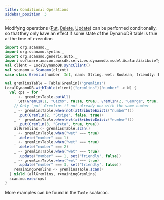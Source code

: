 ```yaml
---
title: Conditional Operations
sidebar_position: 3
---
```


Modifying operations ([Put](operations.md#put-and-get), [Delete](operations.md#delete), [Update](operations.md#update)) can be performed conditionally, so that they only have an effect if some state of the DynamoDB table is true at the time of execution.

```scala mdoc:silent
import org.scanamo._
import org.scanamo.syntax._
import org.scanamo.generic.auto._
import software.amazon.awssdk.services.dynamodb.model.ScalarAttributeType._
val client = LocalDynamoDB.syncClient()
val scanamo = Scanamo(client)
case class Gremlin(number: Int, name: String, wet: Boolean, friendly: Boolean)
```
```scala mdoc
val gremlinsTable = Table[Gremlin]("gremlins")
LocalDynamoDB.withTable(client)("gremlins")("number" -> N) {
  val ops = for {
    _ <- gremlinsTable.putAll(
      Set(Gremlin(1, "Gizmo", false, true), Gremlin(2, "George", true, false)))
    // Only `put` Gremlins if not already one with the same number
    _ <- gremlinsTable.when(not(attributeExists("number")))
      .put(Gremlin(2, "Stripe", false, true))
    _ <- gremlinsTable.when(not(attributeExists("number")))
      .put(Gremlin(3, "Greta", true, true))
    allGremlins <- gremlinsTable.scan()  
    _ <- gremlinsTable.when("wet" === true)
      .delete("number" === 1)
    _ <- gremlinsTable.when("wet" === true)
      .delete("number" === 2)
    _ <- gremlinsTable.when("wet" === true)
      .update("number" === 1, set("friendly", false))
    _ <- gremlinsTable.when("wet" === true)
      .update("number" === 3, set("friendly", false))
    remainingGremlins <- gremlinsTable.scan()
  } yield (allGremlins, remainingGremlins)
  scanamo.exec(ops)
}
```

More examples can be found in the `Table` scaladoc.
